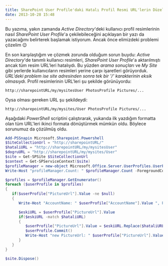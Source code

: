 ```yaml
---
title: SharePoint User Profile'daki Hatalı Profil Resmi URL'lerin Düzeltilmesi
date: 2013-10-28 15:48
---
```


Bu yazıma, yakın zamanda *Active Directory*'deki kullanıcı profil resimlerinin nasıl *SharePoint User Profile*'a çekilebileceğini açıklayan bir yazı da yazacağımı belirterek başlamak istiyorum. Ancak önce elimizdeki problemi çözelim 😉

<!--more-->
En son karşılaştığım ve çözmek zorunda olduğum sorun buydu: *Active Directory*'de tanımlı kullanıcı resimleri, *SharePoint User Profile*'a aktarılmıştı ancak tüm resim URL'leri hatalıydı. Bu yüzden *arama sonuçları* ve *My Site* gibi yerlerde kullanıcıların resimleri yerine çarpı işaretleri görüyorduk. *URL'deki problem ise site adresinden sonra tek bir '/' karakterinin eksik olmasıydı*.
Profil resimlerinin URL'leri şu şekilde görünüyordu:

```
http://sharepointURL/my/mysitesUser PhotosProfile Pictures/...
```
Oysa olması gereken URL şu şekildeydi:
```
http://sharepointURL/my/mysites/User PhotosProfile Pictures/...
```
Aşağıdaki *PowerShell* scriptini çalıştırarak, yukarıda ilk yazdığım formatta olan tüm URL'leri ikinci formata dönüştürmek mümkün oldu. Böylece sorunumuz da çözülmüş oldu.
```powershell
Add-PSSnapin Microsoft.Sharepoint.Powershell 
$SiteCollectionUrl = "http://sharepointURL/"
$hataliURL = "http://sharepointURL/my/mysitesUser" 
$dogruURL = "http://sharepointURL/my/mysites/User" 
$site = Get-SPSite $SiteCollectionUrl
$context = Get-SPServiceContext($site) 
$profileManager = new-object Microsoft.Office.Server.UserProfiles.UserProfileManager($context) 
Write-Host "profileManager.Count: " $profileManager.Count -ForegroundColor Yellow;

$profiles = $profileManager.GetEnumerator()
foreach ($userProfile in $profiles)
{
   if($userProfile["PictureUrl"].Value -ne $null)
   {
      Write-Host "AccountName: " $userProfile["AccountName"].Value ", PictureUrl: " $userProfile["PictureUrl"].Value -ForegroundColor Yellow;

      $eskiURL = $userProfile["PictureUrl"].Value
      if($eskiURL -match $hataliURL)
      {
         $userProfile["PictureUrl"].Value = $eskiURL.Replace($hataliURL, $dogruURL)
         $userProfile.Commit()
         Write-Host "new PictureUrl: " $userProfile["PictureUrl"].Value -ForegroundColor Yellow;
      }
   }
}

$site.Dispose()
```
